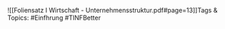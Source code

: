 
![[Foliensatz I Wirtschaft - Unternehmensstruktur.pdf#page=13]]Tags & Topics:
   #Einfhrung
   #TINFBetter